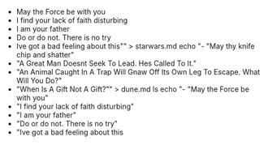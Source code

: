 - May the Force be with you
- I find your lack of faith disturbing
- I am your father
- Do or do not. There is no try
- Ive got a bad feeling about this"" > starwars.md
echo "- "May thy knife chip and shatter"
- "A Great Man Doesnt Seek To Lead. Hes Called To It."
- "An Animal Caught In A Trap Will Gnaw Off Its Own Leg To Escape. What Will You Do?"
- "When Is A Gift Not A Gift?"" > dune.md
ls
echo "- "May the Force be with you"
- "I find your lack of faith disturbing"
- "I am your father"
- "Do or do not. There is no try"
- "Ive got a bad feeling about this
